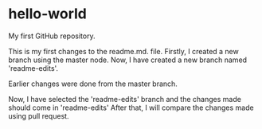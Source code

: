 # hello-world
My first GitHub repository.

This is my first changes to the readme.md. file. Firstly, I created a new branch 
using the master node. Now, I have created a new branch named 'readme-edits'.

Earlier changes were done from the master branch.

Now, I have selected the 'readme-edits' branch and the changes made should come in 'readme-edits'
After that, I will compare the changes made using pull request.
